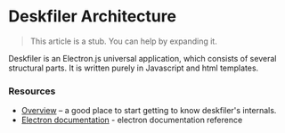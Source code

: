 # Deskfiler Architecture

> This article is a stub. You can help by expanding it.

Deskfiler is an Electron.js universal application, which consists of several structural parts.
It is written purely in Javascript and html templates.

### Resources

* [Overview](./overview.md) – a good place to start getting to know deskfiler's internals.
* [Electron documentation](https://electronjs.org/docs) - electron documentation reference

